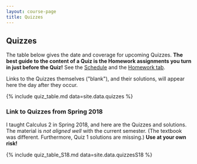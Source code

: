 ```yaml
---
layout: course-page
title: Quizzes
---
```


## Quizzes

The table below gives the date and coverage for upcoming Quizzes.  <b>The best guide to the content of a Quiz is the Homework assignments you turn in just before the Quiz!</b>  See the [Schedule](schedule.pdf) and the [Homework tab](homework.html).

Links to the Quizzes themselves ("blank"), and their solutions, will appear here the day after they occur.

{% include quiz_table.md  data=site.data.quizzes %}

### Link to Quizzes from Spring 2018

I taught Calculus 2 in Spring 2018, and here are the Quizzes and solutions.  The material is _not aligned well_ with the current semester.  (The textbook was different.  Furthermore, Quiz 1 solutions are missing.)  <b>Use at your own risk!</b>

{% include quiz_table_S18.md  data=site.data.quizzesS18 %}
